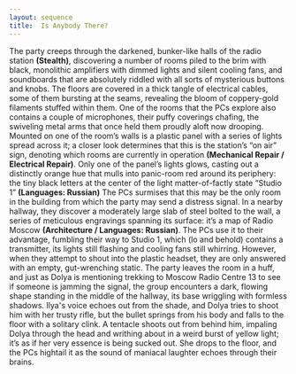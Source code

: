 ```yaml
---
layout: sequence
title:  Is Anybody There?
---
```


The party creeps through the darkened, bunker-like halls of the radio station **(Stealth)**,
discovering a number of rooms piled to the brim with black,
monolithic amplifiers with dimmed lights and silent cooling fans,
and soundboards that are absolutely riddled with all sorts of mysterious buttons and knobs.
The floors are covered in a thick tangle of electrical cables, some of them bursting at the seams,
revealing the bloom of coppery-gold filaments stuffed within them.
One of the rooms that the PCs explore also contains a couple of microphones, their puffy coverings chafing,
the swiveling metal arms that once held them proudly aloft now drooping.
Mounted on one of the room’s walls is a plastic panel with a series of lights spread across it;
a closer look determines that this is the station’s “on air” sign,
denoting which rooms are currently in operation **(Mechanical Repair / Electrical Repair)**.
Only one of the panel’s lights glows, casting out a distinctly orange hue that mulls into panic-room red around its periphery:
the tiny black letters at the center of the light matter-of-factly state “Studio 1” **(Languages: Russian)**
The PCs surmises that this may be the only room in the building from which the party may send a distress signal.
In a nearby hallway, they discover a moderately large slab of steel bolted to the wall,
a series of meticulous engravings spanning its surface:
it’s a map of Radio Moscow **(Architecture / Languages: Russian)**.
The PCs use it to their advantage, fumbling their way to Studio 1,
which (lo and behold) contains a transmitter,
its lights still flashing and cooling fans still whirring.
However, when they attempt to shout into the plastic headset,
they are only answered with an empty, gut-wrenching static.
The party leaves the room in a huff, and just as Dolya is mentioning trekking to Moscow Radio Centre 13 to see if someone is jamming the signal,
the group encounters a dark, flowing shape standing in the middle of the hallway,
its base wriggling with formless shadows.
Ilya's voice echoes out from the shade, and Dolya tries to shoot him with her trusty rifle,
but the bullet springs from his body and falls to the floor with a solitary clink.
A tentacle shoots out from behind him,
impaling Dolya through the head and writhing about in a weird burst of yellow light;
it’s as if her very essence is being sucked out.
She drops to the floor, and the PCs hightail it as the sound of maniacal laughter echoes through their brains.






